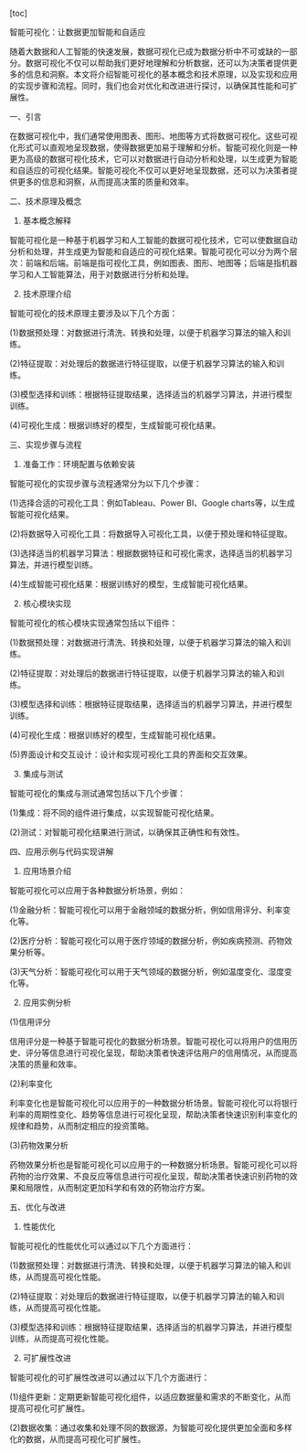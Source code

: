 
[toc]                    
                
                
智能可视化：让数据更加智能和自适应

随着大数据和人工智能的快速发展，数据可视化已成为数据分析中不可或缺的一部分。数据可视化不仅可以帮助我们更好地理解和分析数据，还可以为决策者提供更多的信息和洞察。本文将介绍智能可视化的基本概念和技术原理，以及实现和应用的实现步骤和流程。同时，我们也会对优化和改进进行探讨，以确保其性能和可扩展性。

一、引言

在数据可视化中，我们通常使用图表、图形、地图等方式将数据可视化。这些可视化形式可以直观地呈现数据，使得数据更加易于理解和分析。智能可视化则是一种更为高级的数据可视化技术，它可以对数据进行自动分析和处理，以生成更为智能和自适应的可视化结果。智能可视化不仅可以更好地呈现数据，还可以为决策者提供更多的信息和洞察，从而提高决策的质量和效率。

二、技术原理及概念

1. 基本概念解释

智能可视化是一种基于机器学习和人工智能的数据可视化技术，它可以使数据自动分析和处理，并生成更为智能和自适应的可视化结果。智能可视化可以分为两个层次：前端和后端。前端是指可视化工具，例如图表、图形、地图等；后端是指机器学习和人工智能算法，用于对数据进行分析和处理。

2. 技术原理介绍

智能可视化的技术原理主要涉及以下几个方面：

(1)数据预处理：对数据进行清洗、转换和处理，以便于机器学习算法的输入和训练。

(2)特征提取：对处理后的数据进行特征提取，以便于机器学习算法的输入和训练。

(3)模型选择和训练：根据特征提取结果，选择适当的机器学习算法，并进行模型训练。

(4)可视化生成：根据训练好的模型，生成智能可视化结果。

三、实现步骤与流程

1. 准备工作：环境配置与依赖安装

智能可视化的实现步骤与流程通常分为以下几个步骤：

(1)选择合适的可视化工具：例如Tableau、Power BI、Google  charts等，以生成智能可视化结果。

(2)将数据导入可视化工具：将数据导入可视化工具，以便于预处理和特征提取。

(3)选择适当的机器学习算法：根据数据特征和可视化需求，选择适当的机器学习算法，并进行模型训练。

(4)生成智能可视化结果：根据训练好的模型，生成智能可视化结果。

2. 核心模块实现

智能可视化的核心模块实现通常包括以下组件：

(1)数据预处理：对数据进行清洗、转换和处理，以便于机器学习算法的输入和训练。

(2)特征提取：对处理后的数据进行特征提取，以便于机器学习算法的输入和训练。

(3)模型选择和训练：根据特征提取结果，选择适当的机器学习算法，并进行模型训练。

(4)可视化生成：根据训练好的模型，生成智能可视化结果。

(5)界面设计和交互设计：设计和实现可视化工具的界面和交互效果。

3. 集成与测试

智能可视化的集成与测试通常包括以下几个步骤：

(1)集成：将不同的组件进行集成，以实现智能可视化结果。

(2)测试：对智能可视化结果进行测试，以确保其正确性和有效性。

四、应用示例与代码实现讲解

1. 应用场景介绍

智能可视化可以应用于各种数据分析场景，例如：

(1)金融分析：智能可视化可以用于金融领域的数据分析，例如信用评分、利率变化等。

(2)医疗分析：智能可视化可以用于医疗领域的数据分析，例如疾病预测、药物效果分析等。

(3)天气分析：智能可视化可以用于天气领域的数据分析，例如温度变化、湿度变化等。

2. 应用实例分析

(1)信用评分

信用评分是一种基于智能可视化的数据分析场景。智能可视化可以将用户的信用历史、评分等信息进行可视化呈现，帮助决策者快速评估用户的信用情况，从而提高决策的质量和效率。

(2)利率变化

利率变化也是智能可视化可以应用于的一种数据分析场景。智能可视化可以将银行利率的周期性变化、趋势等信息进行可视化呈现，帮助决策者快速识别利率变化的规律和趋势，从而制定相应的投资策略。

(3)药物效果分析

药物效果分析也是智能可视化可以应用于的一种数据分析场景。智能可视化可以将药物的治疗效果、不良反应等信息进行可视化呈现，帮助决策者快速识别药物的效果和局限性，从而制定更加科学和有效的药物治疗方案。

五、优化与改进

1. 性能优化

智能可视化的性能优化可以通过以下几个方面进行：

(1)数据预处理：对数据进行清洗、转换和处理，以便于机器学习算法的输入和训练，从而提高可视化性能。

(2)特征提取：对处理后的数据进行特征提取，以便于机器学习算法的输入和训练，从而提高可视化性能。

(3)模型选择和训练：根据特征提取结果，选择适当的机器学习算法，并进行模型训练，从而提高可视化性能。

2. 可扩展性改进

智能可视化的可扩展性改进可以通过以下几个方面进行：

(1)组件更新：定期更新智能可视化组件，以适应数据量和需求的不断变化，从而提高可视化可扩展性。

(2)数据收集：通过收集和处理不同的数据源，为智能可视化提供更加全面和多样化的数据，从而提高可视化可扩展性。

